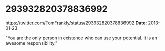 # 293932820378836992
https://twitter.com/TomFrankly/status/293932820378836992
**Date:** 2013-01-23

"You are the only person in existence who can use your potential. It is an awesome responsibility."
